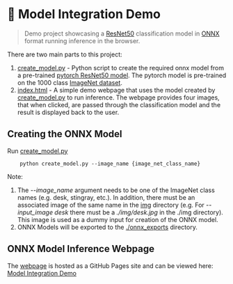 # 🤖 Model Integration Demo
> Demo project showcasing a [ResNet50](https://blog.roboflow.com/what-is-resnet-50/) classification model in [ONNX](https://onnx.ai/) format running inference in the browser.

There are two main parts to this project:
1. [create_model.py](./create_model.py) - Python script to create the required onnx model from a pre-trained [pytorch ResNet50 model](https://docs.pytorch.org/vision/main/models/generated/torchvision.models.resnet50.html). The pytorch model is pre-trained on the 1000 class [ImageNet dataset](https://www.image-net.org/about.php).
2. [index.html](./index.html) - A simple demo webpage that uses the model created by [create_model.py](./create_model.py) to run inference. The webpage provides four images, that when clicked, are passed through the classification model and the result is displayed back to the user.  

## Creating the ONNX Model

Run [create_model.py](./create_model.py)

```shell
    python create_model.py --image_name {image_net_class_name}
```
Note: 
1. The *--image_name* argument needs to be one of the ImageNet class names (e.g. desk, stingray, etc.). In addition, there must be an associated image of the same name in the [img](./img) directory (e.g. For *--input_image desk* there must be a *./img/desk.jpg* in the ./img directory). This image is used as a dummy input for creation of the ONNX model.
2. ONNX Models will be exported to the [./onnx_exports](./onnx_exports) directory.

## ONNX Model Inference Webpage
The [webpage](./index.html) is hosted as a GitHub Pages site and can be viewed here: [Model Integration Demo](https://rossed.github.io/)